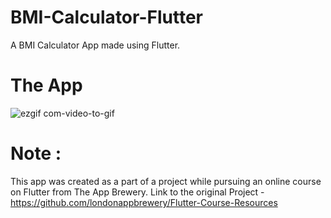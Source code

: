 # BMI-Calculator-Flutter
 A BMI Calculator App made using Flutter.

# The App

![ezgif com-video-to-gif](https://user-images.githubusercontent.com/55212405/79672698-1f92bb00-81f2-11ea-975e-69b875a4fef4.gif)


# Note :
This app was created as a part of a project while pursuing an online course on Flutter from The App Brewery.
Link to the original Project - https://github.com/londonappbrewery/Flutter-Course-Resources
